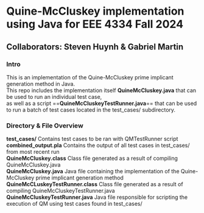 # **Quine-McCluskey implementation using Java for EEE 4334 Fall 2024**  
## **Collaborators**: Steven Huynh & Gabriel Martin  
### **Intro**  
This is an implementation of the Quine-McCluskey prime implicant generation method in Java.  
This repo includes the implementation itself **QuineMcCluskey.java** that can be used to run an individual test case,  
as well as a script ==**QuineMcCluskeyTestRunner.java**== that can be used to run a batch of test cases located in the test_cases/ subdirectory.

### **Directory & File Overview**  
**test_cases/**           Contains test cases to be ran with QMTestRunner script  
**combined_output.pla**   Contains the output of all test cases in test_cases/ from most recent run  
**QuineMcCluskey.class**  Class file generated as a result of compiling QuineMcCluskey.java  
**QuineMcCluskey.java**   Java file containing the implementation of the Quine-McCluskey prime implicant generation method  
**QuineMcCLuskeyTestRunner.class**   Class file generated as a result of compiling QuineMcCluskeyTestRunner.java  
**QuineMcCluskeyTestRunner.java**    Java file responsible for scripting the execution of QM using test cases found in test_cases/  
